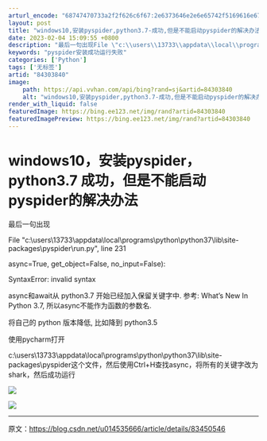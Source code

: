 ```yaml
---
arturl_encode: "68747470733a2f2f626c6f67:2e6373646e2e6e65742f5169616e6731333730333733373133:2f61727469636c652f64657461696c732f3834333033383430"
layout: post
title: "windows10,安装pyspider,python3.7-成功,但是不能启动pyspider的解决办法"
date: 2023-02-04 15:09:55 +0800
description: "最后一句出现File \"c:\\users\\13733\\appdata\\local\\programs\\"
keywords: "pyspider安装成功运行失败"
categories: ['Python']
tags: ['无标签']
artid: "84303840"
image:
    path: https://api.vvhan.com/api/bing?rand=sj&artid=84303840
    alt: "windows10,安装pyspider,python3.7-成功,但是不能启动pyspider的解决办法"
render_with_liquid: false
featuredImage: https://bing.ee123.net/img/rand?artid=84303840
featuredImagePreview: https://bing.ee123.net/img/rand?artid=84303840
---
```


# windows10，安装pyspider，python3.7 成功，但是不能启动pyspider的解决办法

最后一句出现

File "c:\users\13733\appdata\local\programs\python\python37\lib\site-packages\pyspider\run.py", line 231

async=True, get\_object=False, no\_input=False):

SyntaxError: invalid syntax

async和await从 python3.7 开始已经加入保留关键字中. 参考: What’s New In Python 3.7, 所以async不能作为函数的参数名.

将自己的 python 版本降低, 比如降到 python3.5
  
使用pycharm打开
  
c:\users\13733\appdata\local\programs\python\python37\lib\site-packages\pyspider这个文件，然后使用Ctrl+H查找async，将所有的关键字改为shark，然后成功运行

![](https://i-blog.csdnimg.cn/blog_migrate/5d14a82b20b39d237c9a7da43dce6ece.png)

![](https://i-blog.csdnimg.cn/blog_migrate/95f99674e4272d788789efbb8e85fbea.png)
  
---------------------
  
原文：https://blog.csdn.net/u014535666/article/details/83450546